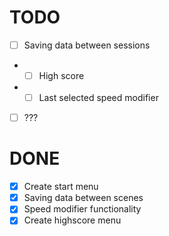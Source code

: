 # TODO
- [ ] Saving data between sessions
- - [ ] High score
- - [ ] Last selected speed modifier

- [ ] ???

# DONE

- [x] Create start menu
- [x] Saving data between scenes
- [x] Speed modifier functionality
- [x] Create highscore menu
